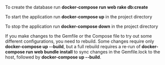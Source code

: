 To create the database run **docker-compose run web rake db:create**

To start the application run **docker-compose up** in the project directory

To stop the application run **docker-compose down** in the project directory

If you make changes to the Gemfile or the Compose file to try out some different configurations, you need to rebuild. Some changes require only **docker-compose up --build**, but a full rebuild requires a re-run of **docker-compose run web bundle install** to sync changes in the Gemfile.lock to the host, followed by **docker-compose up --build**.
